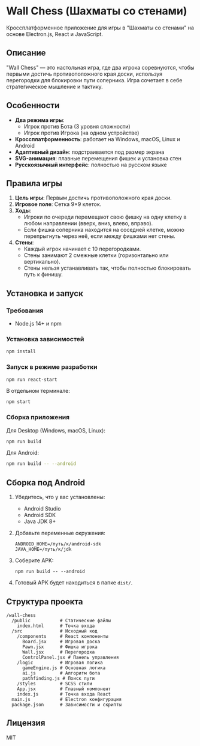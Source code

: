 # Wall Chess (Шахматы со стенами)

Кроссплатформенное приложение для игры в "Шахматы со стенами" на основе Electron.js, React и JavaScript.

## Описание

"Wall Chess" — это настольная игра, где два игрока соревнуются, чтобы первыми достичь противоположного края доски, используя перегородки для блокировки пути соперника. Игра сочетает в себе стратегическое мышление и тактику.

## Особенности

- **Два режима игры**: 
  - Игрок против Бота (3 уровня сложности)
  - Игрок против Игрока (на одном устройстве)
- **Кроссплатформенность**: работает на Windows, macOS, Linux и Android
- **Адаптивный дизайн**: подстраивается под размер экрана
- **SVG-анимация**: плавные перемещения фишек и установка стен
- **Русскоязычный интерфейс**: полностью на русском языке

## Правила игры

1. **Цель игры**: Первым достичь противоположного края доски.
2. **Игровое поле**: Сетка 9×9 клеток.
3. **Ходы**:
   - Игроки по очереди перемещают свою фишку на одну клетку в любом направлении (вверх, вниз, влево, вправо).
   - Если фишка соперника находится на соседней клетке, можно перепрыгнуть через неё, если между фишками нет стены.
4. **Стены**:
   - Каждый игрок начинает с 10 перегородками.
   - Стены занимают 2 смежные клетки (горизонтально или вертикально).
   - Стены нельзя устанавливать так, чтобы полностью блокировать путь к финишу.

## Установка и запуск

### Требования

- Node.js 14+ и npm

### Установка зависимостей

```bash
npm install
```

### Запуск в режиме разработки

```bash
npm run react-start
```

В отдельном терминале:

```bash
npm start
```

### Сборка приложения

Для Desktop (Windows, macOS, Linux):
```bash
npm run build
```

Для Android:
```bash
npm run build -- --android
```

## Сборка под Android

1. Убедитесь, что у вас установлены:
   - Android Studio
   - Android SDK
   - Java JDK 8+

2. Добавьте переменные окружения:
   ```
   ANDROID_HOME=/путь/к/android-sdk
   JAVA_HOME=/путь/к/jdk
   ```

3. Соберите APK:
   ```
   npm run build -- --android
   ```

4. Готовый APK будет находиться в папке `dist/`.

## Структура проекта

```
/wall-chess  
  /public           # Статические файлы
    index.html      # Точка входа
  /src              # Исходный код
    /components     # React компоненты
      Board.jsx     # Игровая доска
      Pawn.jsx      # Фишка игрока
      Wall.jsx      # Перегородка
      ControlPanel.jsx # Панель управления
    /logic          # Игровая логика
      gameEngine.js # Основная логика
      ai.js         # Алгоритм бота
      pathfinding.js # Поиск пути
    /styles         # SCSS стили
    App.jsx         # Главный компонент
    index.js        # Точка входа React
  main.js           # Electron конфигурация
  package.json      # Зависимости и скрипты
```

## Лицензия

MIT 